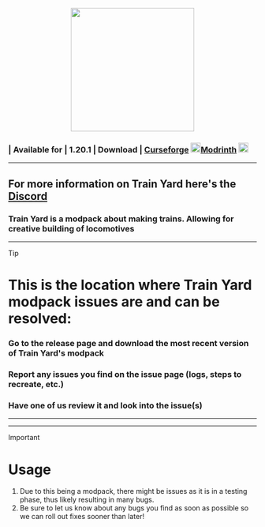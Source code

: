 <p align="center">
  <img width="250" height="250" src="https://cdn.discordapp.com/attachments/1034322566254432376/1397412846958153798/TrainYard2.08.png?ex=6881a1a1&is=68805021&hm=c789f635e1591fc62c3047b0b23ef9d6acce97c185fc6e3f14a2afd21a03095f&">
</p>

### | Available for | 1.20.1 | Download | [Curseforge](https://www.curseforge.com/minecraft/modpacks/train-yard-server) <img width="20" height="20" src="https://media.discordapp.net/attachments/1034322566254432376/1397414011015925830/dfvkx77-cc87588e-be1b-431c-9713-0c7c5bf77f88.png?ex=6881a2b6&is=68805136&hm=1cd73b2c4f41e8e76cbc47c1e4b007f36f49c4852d4e52c1af9649b90880dc13&=&format=webp&quality=lossless&width=461&height=461">[Modrinth](https://modrinth.com/modpack/train-yard)  <img width="20" height="20" src="[https://cdn.discordapp.com/attachments/1130537406790119565/1244487237773561958/logo.png?ex=66554a8e&is=6653f90e&hm=0c5009afea6fc09c41c17cf45cce5c38dc83de262594e701d35d800b77f85718&](https://media.discordapp.net/attachments/1034322566254432376/1397413935686094900/256x256.png?ex=6881a2a4&is=68805124&hm=f23a9dfcc5a824d74837018e10acd96f71ad9b11372f37f4edb91395852cdc38&=&format=webp&quality=lossless&width=230&height=230)">
-------------------------------------------------------------------------
## For more information on Train Yard here's the [Discord](https://discord.gg/ueCwGSRqh9)


### Train Yard is a modpack about making trains. Allowing for creative building of locomotives

----------------------------------------------------------------------------------
> [!TIP]
> # This is the location where Train Yard modpack issues are and can be resolved:
> ### Go to the release page and download the most recent version of Train Yard's modpack
> ### Report any issues you find on the issue page (logs, steps to recreate, etc.)
> ### Have one of us review it and look into the issue(s)
----------------------------------------------------------------------------------



-------------------------------------------------------------------------
> [!IMPORTANT]
> # Usage
> 1. Due to this being a modpack, there might be issues as it is in a testing phase, thus likely resulting in many bugs.
> 2. Be sure to let us know about any bugs you find as soon as possible so we can roll out fixes sooner than later!
